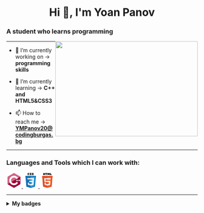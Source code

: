 <h1 align="center">Hi 👋, I'm Yoan Panov</h1>
<h3>A student who learns programming</h3>

<img align="right" height="250" width="375" alt="" src="https://i2.wp.com/allhtaccess.info/wp-content/uploads/2018/03/programming.gif?fit=1281%2C716&ssl=1">
                                                        
<hr>

- 🔭 I’m currently working on -> **programming skills**

- 🌱 I’m currently learning -> **C++ and HTML5&CSS3**

- 📫 How to reach me -> **YMPanov20@codingburgas.bg**

<hr>

<h3 align="left">Languages and Tools which I can work with:</h3>

<p align="left"> <a href="https://www.w3schools.com/cpp/" target="_blank"> <img src="https://raw.githubusercontent.com/devicons/devicon/master/icons/cplusplus/cplusplus-original.svg" alt="cplusplus" width="40" height="40"/> </a> <a href="https://www.w3schools.com/css/" target="_blank"> <img src="https://raw.githubusercontent.com/devicons/devicon/master/icons/css3/css3-original-wordmark.svg" alt="css3" width="40" height="40"/> </a> <a href="https://www.w3.org/html/" target="_blank"> <img src="https://raw.githubusercontent.com/devicons/devicon/master/icons/html5/html5-original-wordmark.svg" alt="html5" width="40" height="40"/> </a> </p>


  
<hr>
  
<details style = "display: inline;">
  <summary><b>My badges</b></summary>

<a href ="https://images.credly.com/images/b0103bfc-45f1-4f6f-bc51-8fdba3d5bfa6/MTA-Introduction-to-Programming-using-HTML-and-CSS-2018.png"><img align="left" alt="Excel" width="200px" src="https://images.credly.com/images/b0103bfc-45f1-4f6f-bc51-8fdba3d5bfa6/MTA-Introduction-to-Programming-using-HTML-and-CSS-2018.png" ></a>
  <a href ="https://images.credly.com/images/fd092703-61db-4e9f-9c7c-2211d44ca87d/MOS_Word.png"><img align="left" alt="Excel" width="200px" src="https://images.credly.com/images/fd092703-61db-4e9f-9c7c-2211d44ca87d/MOS_Word.png" ></a>
  <a href ="https://images.credly.com/size/340x340/images/d0790dc7-5127-4262-a492-1b60030b0114/MOS_Excel.png" ></a>
 
 
